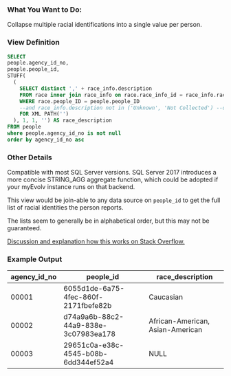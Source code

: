 ### What You Want to Do:

Collapse multiple racial identifications into a single value per person.

### View Definition
```sql
SELECT 
people.agency_id_no,
people.people_id,
STUFF(
  (
    SELECT distinct ',' + race_info.description
    FROM race inner join race_info on race.race_info_id = race_info.race_info_id
    WHERE race.people_ID = people.people_ID 
    --and race_info.description not in ('Unknown', 'Not Collected') --optionally leave out certain values if they would not be useful to report in list per se.
    FOR XML PATH('')
  ), 1, 1, '') AS race_description
FROM people
where people.agency_id_no is not null
order by agency_id_no asc
```

### Other Details
Compatible with most SQL Server versions. SQL Server 2017 introduces a more concise STRING_AGG aggregate function, which could be adopted if your myEvolv instance runs on that backend.

This view would be join-able to any data source on `people_id` to get the full list of racial identities the person reports.

The lists seem to generally be in alphabetical order, but this may not be guaranteed.

[Discussion and explanation how this works on Stack Overflow.](https://stackoverflow.com/questions/31211506/how-stuff-and-for-xml-path-work-in-sql-server)


### Example Output
| agency_id_no | people_id | race_description |
| ---------- | ----------- | --------- | 
| 00001       | 6055d1de-6a75-4fec-860f-2171fbefe82b     | Caucasian       | 
| 00002       | d74a9a6b-88c2-44a9-838e-3c07983ea178     | African-American, Asian-American       | 
| 00003       | 29651c0a-e38c-4545-b08b-6dd344ef52a4     | NULL      | 
